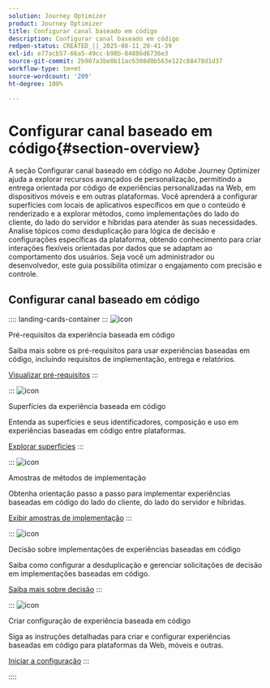 ```yaml
---
solution: Journey Optimizer
product: Journey Optimizer
title: Configurar canal baseado em código
description: Configurar canal baseado em código
redpen-status: CREATED_||_2025-08-11_20-41-39
exl-id: e77acb57-66a5-49cc-b98b-84886d6736e3
source-git-commit: 2b907a3be8b11ac6308d0b563e122c88478d1d37
workflow-type: tm+mt
source-wordcount: '209'
ht-degree: 100%

---
```


# Configurar canal baseado em código{#section-overview}

A seção Configurar canal baseado em código no Adobe Journey Optimizer ajuda a explorar recursos avançados de personalização, permitindo a entrega orientada por código de experiências personalizadas na Web, em dispositivos móveis e em outras plataformas. Você aprenderá a configurar superfícies com locais de aplicativos específicos em que o conteúdo é renderizado e a explorar métodos, como implementações do lado do cliente, do lado do servidor e híbridas para atender às suas necessidades. Analise tópicos como desduplicação para lógica de decisão e configurações específicas da plataforma, obtendo conhecimento para criar interações flexíveis orientadas por dados que se adaptam ao comportamento dos usuários. Seja você um administrador ou desenvolvedor, este guia possibilita otimizar o engajamento com precisão e controle.

## Configurar canal baseado em código

:::: landing-cards-container
:::
![icon](https://cdn.experienceleague.adobe.com/icons/list-check.svg)

Pré-requisitos da experiência baseada em código

Saiba mais sobre os pré-requisitos para usar experiências baseadas em código, incluindo requisitos de implementação, entrega e relatórios.

[Visualizar pré-requisitos](../using/code-based/code-based-prerequisites.md)
:::

:::
![icon](https://cdn.experienceleague.adobe.com/icons/puzzle-piece.svg?lang=pt-BR)

Superfícies da experiência baseada em código

Entenda as superfícies e seus identificadores, composição e uso em experiências baseadas em código entre plataformas.

[Explorar superfícies](../using/code-based/code-based-surface.md)
:::

:::
![icon](https://cdn.experienceleague.adobe.com/icons/code-branch.svg?lang=pt-BR)

Amostras de métodos de implementação

Obtenha orientação passo a passo para implementar experiências baseadas em código do lado do cliente, do lado do servidor e híbridas.

[Exibir amostras de implementação](../using/code-based/code-based-implementation-samples.md)
:::

:::
![icon](https://cdn.experienceleague.adobe.com/icons/bullseye.svg?lang=pt-BR)

Decisão sobre implementações de experiências baseadas em código

Saiba como configurar a desduplicação e gerenciar solicitações de decisão em implementações baseadas em código.

[Saiba mais sobre decisão](../using/code-based/code-based-decisioning-implementations.md)
:::

:::
![icon](https://cdn.experienceleague.adobe.com/icons/gear.svg)

Criar configuração de experiência baseada em código

Siga as instruções detalhadas para criar e configurar experiências baseadas em código para plataformas da Web, móveis e outras.

[Iniciar a configuração](../using/code-based/code-based-configuration.md)
:::

::::
